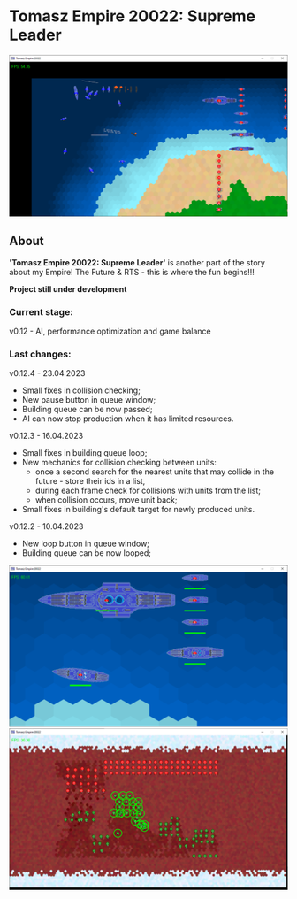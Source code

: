 # Tomasz Empire 20022: Supreme Leader

<p align="center">
  <img src="screens/screenshot1_20230115.png" alt="Tomasz Empire 20022">
</p>

## About
**'Tomasz Empire 20022: Supreme Leader'** is another part of the story about my Empire! The Future &amp; RTS - this is where the fun begins!!!

**Project still under development**

### Current stage:
v0.12 - AI, performance optimization and game balance

### Last changes:
v0.12.4 - 23.04.2023

* Small fixes in collision checking;
* New pause button in queue window;
* Building queue can be now passed;
* AI can now stop production when it has limited resources.

v0.12.3 - 16.04.2023

* Small fixes in building queue loop;
* New mechanics for collision checking between units:
  * once a second search for the nearest units that may collide in the future - store their ids in a list,
  * during each frame check for collisions with units from the list;
  * when collision occurs, move unit back;
* Small fixes in building's default target for newly produced units.

v0.12.2 - 10.04.2023

* New loop button in queue window;
* Building queue can be now looped;

<p align="center">
  <img src="screens/screenshot2_20230115.png" alt="Tomasz Empire 20022 - Fleet">
  <br />
  <img src="screens/screenshot3_20230115.png" alt="Tomasz Empire 20022 - Mars poles Map">
</p>
